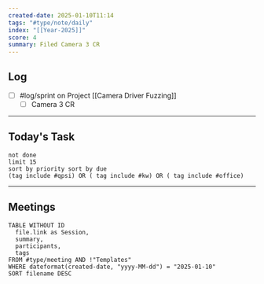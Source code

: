 ```yaml
---
created-date: 2025-01-10T11:14
tags: "#type/note/daily"
index: "[[Year-2025]]"
score: 4
summary: Filed Camera 3 CR
---
```


## Log
- [ ] #log/sprint on Project [[Camera Driver Fuzzing]]
	- [ ] Camera 3 CR

---

## Today's Task

```tasks
not done
limit 15
sort by priority sort by due
(tag include #qpsi) OR ( tag include #kw) OR ( tag include #office)
```
---

## Meetings

```dataview
TABLE WITHOUT ID
  file.link as Session,
  summary,
  participants,
  tags
FROM #type/meeting AND !"Templates"
WHERE dateformat(created-date, "yyyy-MM-dd") = "2025-01-10"
SORT filename DESC
```